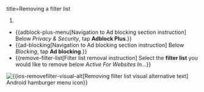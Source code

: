 title=Removing a filter list

1. <? include open-setting-ios ?>
* {{adblock-plus-menu[Navigation to Ad blocking section instruction] Below <em>Privacy & Security</em>, tap <strong>Adblock Plus</strong>.}}
* {{ad-blocking[Navigation to Ad blocking section instruction] Below <em>Blocking</em>, tap <strong>Ad blocking</strong>.}}
* {{remove-filter-list[Filter list removal instruction] Select the <strong>filter list</strong> you would like to remove below <em>Active For Websites In...</em>}}

![{{ios-removefilter-visual-alt[Removing filter list visual alternative text] Android hamburger menu icon}}](images/ios-removefilter-visual.png)
